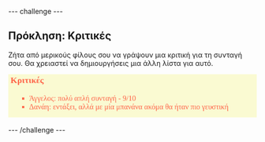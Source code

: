 \--- challenge \---

## Πρόκληση: Κριτικές

Ζήτα από μερικούς φίλους σου να γράψουν μια κριτική για τη συνταγή σου. Θα χρειαστεί να δημιουργήσεις μια άλλη λίστα για αυτό.

![screenshot](images/recipe-reviews.png)

\--- /challenge \---